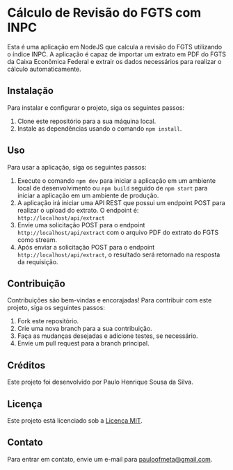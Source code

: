 # Cálculo de Revisão do FGTS com INPC

Esta é uma aplicação em NodeJS que calcula a revisão do FGTS utilizando o índice INPC. A aplicação é capaz de importar um extrato em PDF do FGTS da Caixa Econômica Federal e extrair os dados necessários para realizar o cálculo automaticamente.

## Instalação

Para instalar e configurar o projeto, siga os seguintes passos:

1. Clone este repositório para a sua máquina local.
2. Instale as dependências usando o comando `npm install`.

## Uso

Para usar a aplicação, siga os seguintes passos:

1. Execute o comando `npm dev` para iniciar a aplicação em um ambiente local de desenvolvimento ou `npm build` seguido de `npm start` para iniciar a aplicação em um ambiente de produção.
2. A aplicação irá iniciar uma API REST que possui um endpoint POST para realizar o upload do extrato. O endpoint é: `http://localhost/api/extract`
3. Envie uma solicitação POST para o endpoint `http://localhost/api/extract` com o arquivo PDF do extrato do FGTS como stream.
4. Após enviar a solicitação POST para o endpoint `http://localhost/api/extract`, o resultado será retornado na resposta da requisição.

## Contribuição

Contribuições são bem-vindas e encorajadas! Para contribuir com este projeto, siga os seguintes passos:

1. Fork este repositório.
2. Crie uma nova branch para a sua contribuição.
3. Faça as mudanças desejadas e adicione testes, se necessário.
4. Envie um pull request para a branch principal.

## Créditos

Este projeto foi desenvolvido por Paulo Henrique Sousa da Silva. 

## Licença

Este projeto está licenciado sob a [Licença MIT](LICENSE).

## Contato

Para entrar em contato, envie um e-mail para pauloofmeta@gmail.com.
